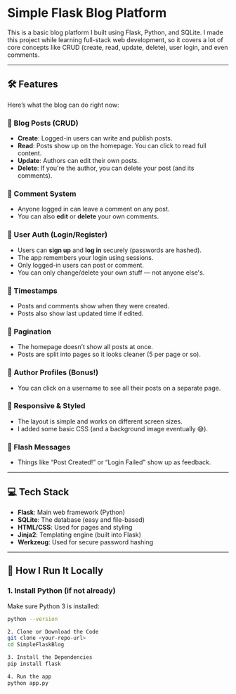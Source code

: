 # Simple Flask Blog Platform

This is a basic blog platform I built using Flask, Python, and SQLite. I made this project while learning full-stack web development, so it covers a lot of core concepts like CRUD (create, read, update, delete), user login, and even comments.

---

## 🛠 Features

Here’s what the blog can do right now:

### 📝 Blog Posts (CRUD)
- **Create**: Logged-in users can write and publish posts.
- **Read**: Posts show up on the homepage. You can click to read full content.
- **Update**: Authors can edit their own posts.
- **Delete**: If you're the author, you can delete your post (and its comments).

### 💬 Comment System
- Anyone logged in can leave a comment on any post.
- You can also **edit** or **delete** your own comments.

### 🔐 User Auth (Login/Register)
- Users can **sign up** and **log in** securely (passwords are hashed).
- The app remembers your login using sessions.
- Only logged-in users can post or comment.
- You can only change/delete your own stuff — not anyone else's.

### 📆 Timestamps
- Posts and comments show when they were created.
- Posts also show last updated time if edited.

### 📄 Pagination
- The homepage doesn’t show all posts at once.
- Posts are split into pages so it looks cleaner (5 per page or so).

### 👤 Author Profiles (Bonus!)
- You can click on a username to see all their posts on a separate page.

### 💅 Responsive & Styled
- The layout is simple and works on different screen sizes.
- I added some basic CSS (and a background image eventually 😅).

### 🔔 Flash Messages
- Things like “Post Created!” or “Login Failed” show up as feedback.

---

## 💻 Tech Stack

- **Flask**: Main web framework (Python)
- **SQLite**: The database (easy and file-based)
- **HTML/CSS**: Used for pages and styling
- **Jinja2**: Templating engine (built into Flask)
- **Werkzeug**: Used for secure password hashing

---

## 🧪 How I Run It Locally

### 1. Install Python (if not already)
Make sure Python 3 is installed:
```bash
python --version

2. Clone or Download the Code
git clone <your-repo-url>
cd SimpleFlaskBlog

3. Install the Dependencies
pip install flask

4. Run the app
python app.py